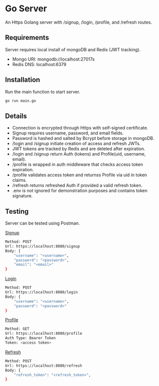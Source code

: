 # Go Server

An Https Golang server with /signup, /login, /profile, and /refresh routes.

## Requirements

Server requires local install of mongoDB and Redis (JWT tracking).

* Mongo URI: mongodb://localhost:27017s
* Redis DNS: localhost:6379

## Installation

Run the main function to start server.

```bash
go run main.go
```
## Details

* Connection is encrypted through Https with self-signed certificate.
* Signup requires username, password, and email fields.
* Password is hashed and salted by Bcrypt before storage in mongoDB.
* /login and /signup initiate creation of access and refresh JWTs.
* JWT tokens are tracked by Redis and are deleted after expiration. 
* /login and /signup return Auth (tokens) and Profile(uid, username, email).
* /profile is wrapped in auth middleware that checks access token expiration.
* /profile validates access token and returnss Profile via uid in token claims. 
* /refresh returns refreshed Auth if provided a valid refresh token.
* .env is not ignored for demonstration purposes and contains token signature.

## Testing

Server can be tested using Postman.

<ins>Signup</ins>
```bash
Method: POST
Url: https://localhost:8080/signup
Body: {
    "username": "<username>",
    "password": "<password>",
    "email": "<email>"
}
```
<ins>Login</ins>
```bash
Method: POST
Url: https://localhost:8080/login
Body: {
    "username": "<username>",
    "password": "<password>"
}
```

<ins>Profile</ins>
```bash
Method: GET
Url: https://localhost:8080/profile
Auth Type: Bearer Token
Token: <access token>
```

<ins>Refresh</ins>
```bash
Method: POST
Url: https://localhost:8080/refresh
Body: {
    "refresh_token": "<refresh_token>",
}
```
